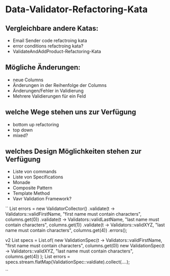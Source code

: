 # Data-Validator-Refactoring-Kata

## Vergleichbare andere Katas:
- Email Sender code refactroing kata
- error conditions refactroing kata?
- ValidateAndAddProduct-Refactoring-Kata

## Mögliche Änderungen:
- neue Columns
- Änderungen in der Reihenfolge der Columns
- Änderungen/Fehler in Validierung
- Mehrere Validierungen für ein Feld

## welche Wege stehen uns zur Verfügung
- bottom up refactoring
- top down
- mixed?

## welches Design Möglichkeiten stehen zur Verfügung
-  Liste von commands
-  Liste von Specifications
-  Monade
-  Composite Pattern
-  Template Method
-  Vavr Validation Framework?

``
List<ErrorInfo> errors = new ValidatorCollector()
	.validate(t -> Validators::validFirstName, "first name must contain characters", columns.get(0))
	.validate(t -> Validators::validLastName, "last name must contain characters", columns.get(1))
	.validate(t -> Validators::validXYZ, "last name must contain characters", columns.get(4))
	.errors();

v2
List<ValidationSpec> specs = List.of(
	new ValidationSpec(t -> Validators::validFirstName, "first name must contain characters", columns.get(0))
	new ValidationSpec(t -> Validators::validXYZ, "last name must contain characters", columns.get(4))
);
List<ErrorInfo> errors = specs.stream.flatMap(ValidationSpec::valdiate).collect(....);


``